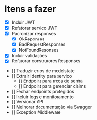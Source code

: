 # Itens a fazer
- [x] Incluir JWT
- [x] Refatorar servico JWT
- [x] Padronizar responses
  - [x] OkReponses
  - [x] BadRequestResponses
  - [x] NotFoundResonses
- [x] Incluir validações
- [x] Refatorar construtores Responses
- [] Traduzir erros de modelstate
- [] Extrair Identity para servico
  - [] Endpoint para troca de senha
  - [] Endpoint para gerenciar claims
- [] Fechar endpoints protegidos
- [] Incluir logs e monitoramento
- [] Versionar API
- [] Melhorar documentação via Swagger
- [] Exception Middleware